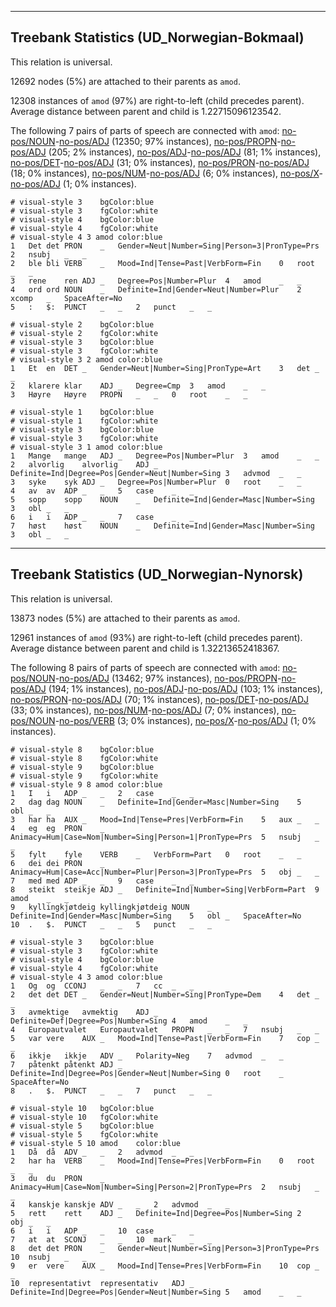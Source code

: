 

--------------------------------------------------------------------------------

## Treebank Statistics (UD_Norwegian-Bokmaal)

This relation is universal.

12692 nodes (5%) are attached to their parents as `amod`.

12308 instances of `amod` (97%) are right-to-left (child precedes parent).
Average distance between parent and child is 1.22715096123542.

The following 7 pairs of parts of speech are connected with `amod`: [no-pos/NOUN]()-[no-pos/ADJ]() (12350; 97% instances), [no-pos/PROPN]()-[no-pos/ADJ]() (205; 2% instances), [no-pos/ADJ]()-[no-pos/ADJ]() (81; 1% instances), [no-pos/DET]()-[no-pos/ADJ]() (31; 0% instances), [no-pos/PRON]()-[no-pos/ADJ]() (18; 0% instances), [no-pos/NUM]()-[no-pos/ADJ]() (6; 0% instances), [no-pos/X]()-[no-pos/ADJ]() (1; 0% instances).


~~~ conllu
# visual-style 3	bgColor:blue
# visual-style 3	fgColor:white
# visual-style 4	bgColor:blue
# visual-style 4	fgColor:white
# visual-style 4 3 amod	color:blue
1	Det	det	PRON	_	Gender=Neut|Number=Sing|Person=3|PronType=Prs	2	nsubj	_	_
2	ble	bli	VERB	_	Mood=Ind|Tense=Past|VerbForm=Fin	0	root	_	_
3	rene	ren	ADJ	_	Degree=Pos|Number=Plur	4	amod	_	_
4	ord	ord	NOUN	_	Definite=Ind|Gender=Neut|Number=Plur	2	xcomp	_	SpaceAfter=No
5	:	$:	PUNCT	_	_	2	punct	_	_

~~~


~~~ conllu
# visual-style 2	bgColor:blue
# visual-style 2	fgColor:white
# visual-style 3	bgColor:blue
# visual-style 3	fgColor:white
# visual-style 3 2 amod	color:blue
1	Et	en	DET	_	Gender=Neut|Number=Sing|PronType=Art	3	det	_	_
2	klarere	klar	ADJ	_	Degree=Cmp	3	amod	_	_
3	Høyre	Høyre	PROPN	_	_	0	root	_	_

~~~


~~~ conllu
# visual-style 1	bgColor:blue
# visual-style 1	fgColor:white
# visual-style 3	bgColor:blue
# visual-style 3	fgColor:white
# visual-style 3 1 amod	color:blue
1	Mange	mange	ADJ	_	Degree=Pos|Number=Plur	3	amod	_	_
2	alvorlig	alvorlig	ADJ	_	Definite=Ind|Degree=Pos|Gender=Neut|Number=Sing	3	advmod	_	_
3	syke	syk	ADJ	_	Degree=Pos|Number=Plur	0	root	_	_
4	av	av	ADP	_	_	5	case	_	_
5	sopp	sopp	NOUN	_	Definite=Ind|Gender=Masc|Number=Sing	3	obl	_	_
6	i	i	ADP	_	_	7	case	_	_
7	høst	høst	NOUN	_	Definite=Ind|Gender=Masc|Number=Sing	3	obl	_	_

~~~




--------------------------------------------------------------------------------

## Treebank Statistics (UD_Norwegian-Nynorsk)

This relation is universal.

13873 nodes (5%) are attached to their parents as `amod`.

12961 instances of `amod` (93%) are right-to-left (child precedes parent).
Average distance between parent and child is 1.32213652418367.

The following 8 pairs of parts of speech are connected with `amod`: [no-pos/NOUN]()-[no-pos/ADJ]() (13462; 97% instances), [no-pos/PROPN]()-[no-pos/ADJ]() (194; 1% instances), [no-pos/ADJ]()-[no-pos/ADJ]() (103; 1% instances), [no-pos/PRON]()-[no-pos/ADJ]() (70; 1% instances), [no-pos/DET]()-[no-pos/ADJ]() (33; 0% instances), [no-pos/NUM]()-[no-pos/ADJ]() (7; 0% instances), [no-pos/NOUN]()-[no-pos/VERB]() (3; 0% instances), [no-pos/X]()-[no-pos/ADJ]() (1; 0% instances).


~~~ conllu
# visual-style 8	bgColor:blue
# visual-style 8	fgColor:white
# visual-style 9	bgColor:blue
# visual-style 9	fgColor:white
# visual-style 9 8 amod	color:blue
1	I	i	ADP	_	_	2	case	_	_
2	dag	dag	NOUN	_	Definite=Ind|Gender=Masc|Number=Sing	5	obl	_	_
3	har	ha	AUX	_	Mood=Ind|Tense=Pres|VerbForm=Fin	5	aux	_	_
4	eg	eg	PRON	_	Animacy=Hum|Case=Nom|Number=Sing|Person=1|PronType=Prs	5	nsubj	_	_
5	fylt	fyle	VERB	_	VerbForm=Part	0	root	_	_
6	dei	dei	PRON	_	Animacy=Hum|Case=Acc|Number=Plur|Person=3|PronType=Prs	5	obj	_	_
7	med	med	ADP	_	_	9	case	_	_
8	steikt	steikje	ADJ	_	Definite=Ind|Number=Sing|VerbForm=Part	9	amod	_	_
9	kyllingkjøtdeig	kyllingkjøtdeig	NOUN	_	Definite=Ind|Gender=Masc|Number=Sing	5	obl	_	SpaceAfter=No
10	.	$.	PUNCT	_	_	5	punct	_	_

~~~


~~~ conllu
# visual-style 3	bgColor:blue
# visual-style 3	fgColor:white
# visual-style 4	bgColor:blue
# visual-style 4	fgColor:white
# visual-style 4 3 amod	color:blue
1	Og	og	CCONJ	_	_	7	cc	_	_
2	det	det	DET	_	Gender=Neut|Number=Sing|PronType=Dem	4	det	_	_
3	avmektige	avmektig	ADJ	_	Definite=Def|Degree=Pos|Number=Sing	4	amod	_	_
4	Europautvalet	Europautvalet	PROPN	_	_	7	nsubj	_	_
5	var	vere	AUX	_	Mood=Ind|Tense=Past|VerbForm=Fin	7	cop	_	_
6	ikkje	ikkje	ADV	_	Polarity=Neg	7	advmod	_	_
7	påtenkt	påtenkt	ADJ	_	Definite=Ind|Degree=Pos|Gender=Neut|Number=Sing	0	root	_	SpaceAfter=No
8	.	$.	PUNCT	_	_	7	punct	_	_

~~~


~~~ conllu
# visual-style 10	bgColor:blue
# visual-style 10	fgColor:white
# visual-style 5	bgColor:blue
# visual-style 5	fgColor:white
# visual-style 5 10 amod	color:blue
1	Då	då	ADV	_	_	2	advmod	_	_
2	har	ha	VERB	_	Mood=Ind|Tense=Pres|VerbForm=Fin	0	root	_	_
3	du	du	PRON	_	Animacy=Hum|Case=Nom|Number=Sing|Person=2|PronType=Prs	2	nsubj	_	_
4	kanskje	kanskje	ADV	_	_	2	advmod	_	_
5	rett	rett	ADJ	_	Definite=Ind|Degree=Pos|Number=Sing	2	obj	_	_
6	i	i	ADP	_	_	10	case	_	_
7	at	at	SCONJ	_	_	10	mark	_	_
8	det	det	PRON	_	Gender=Neut|Number=Sing|Person=3|PronType=Prs	10	nsubj	_	_
9	er	vere	AUX	_	Mood=Ind|Tense=Pres|VerbForm=Fin	10	cop	_	_
10	representativt	representativ	ADJ	_	Definite=Ind|Degree=Pos|Gender=Neut|Number=Sing	5	amod	_	_

~~~


